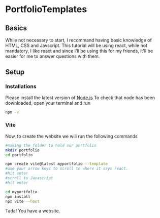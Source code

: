 # PortfolioTemplates
## Basics

While not necessary to start, I recommand having basic knowledge of HTML, CSS and Javscript.
This tutorial will be using react, while not mandatory, I like react and since I'll be using this 
for my friends, it'll be easier for me to answer questions with them. 

## Setup
### Installations
Please install the latest version of [Node.js](https://nodejs.org/en/download/prebuilt-installer)
To check that node has been downloaded, open your terminal and run
```bash
npm -v
```

### Vite
Now, to create the website we will run the following commands
```bash
#making the folder to hold our portfolio
mkdir portfolio
cd portfolio

npm create vite@latest myportfolio --template
#use your arrow keys to scroll to where it says react.
#hit enter
#scroll to Javascript
#hit enter

cd myportfolio
npm install
npx vite --host
```
Tada! You have a website. 

## Page navigation with React-Router-Dom
To find documentation on React-Router-Dom, please visit [ReactRouter](https://reactrouter.com/en/main)

In your temrinal, please run
```bash
npm install react-router-dom
```

In the src directory add two folders, Components and Pages. The directory should appear as:\
src/\
├── assets/\
├── components/\
├── pages/\
├── App.css\
├── App.jsx\
├── index.css\
└── main.jsx

In the components folder we will create two new files: Navbar.jsx and Footer.jsx
### Navbar.jsx
We will be creating a very simple navbar to navigate between pages. 

```javascript
import { Link } from 'react-router-dom';

//navbar
//we will add more links as our portfolio expands.
export default function Navbar(){
  return (
    <>
      <Link to={'/'}>
        <a>Home</a>
      </Link>
    </>
  );
} 
```

### Footer.jsx
Now we will create a footer to sit at the bottom of all of our pages. 
```javascript
export default function Footer(){
    return (
      <>
        <h4>This website was built by Cole Hansen</h4>
        <h4>07/29/2024</h4>
      </>  
    );
}
```

### Main.jsx
Adding a layout, router and router provide. 

```javascript
import React from 'react'
import ReactDOM from 'react-dom/client'
import App from './App.jsx'
import './index.css'

import { Outlet, createBrowserRouter, RouterProvider } from 'react-router-dom'
import Navbar from './components/Navbar.jsx'
import Footer from './components/Footer.jsx'

const Layout = () => {
  return (
    <>
      <Navbar/>
      <Outlet/>
      <Footer/>
    </>
  );
};

const router = createBrowserRouter([{
  path:'/',
  element:<Layout/>,
  children : [
    {
      path:'/',
      element:<App/>
    }
  ]
}])

ReactDOM.createRoot(document.getElementById('root')).render(
  <RouterProvider router={router}></RouterProvider>
)
```

## Adding Pages

Here we'll add two more pages. An about page, and a project page. In the pages directory, add two new files. \
pages/\
├── About.jsx\
└── Projects.jsx\

### About.jsx

### Projects.jsx

